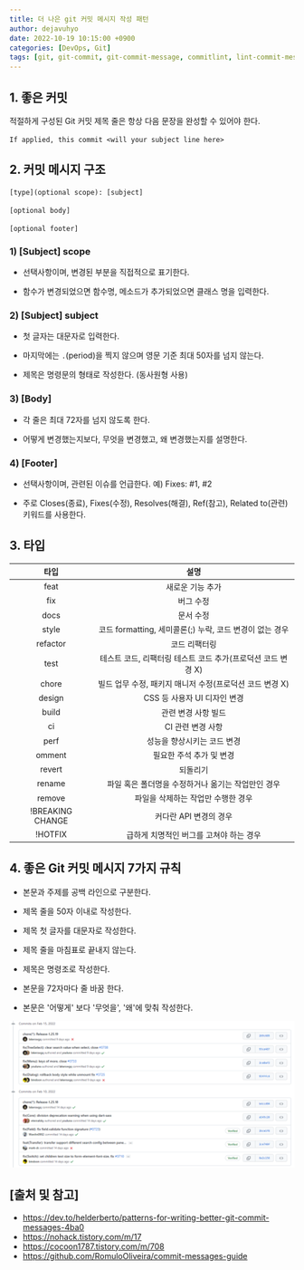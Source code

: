 ```yaml
---
title: 더 나은 git 커밋 메시지 작성 패턴
author: dejavuhyo
date: 2022-10-19 10:15:00 +0900
categories: [DevOps, Git]
tags: [git, git-commit, git-commit-message, commitlint, lint-commit-messages, 깃, 깃-커밋, 깃-커밋-메시지, 커밋-메시지]
---
```


## 1. 좋은 커밋
적절하게 구성된 Git 커밋 제목 줄은 항상 다음 문장을 완성할 수 있어야 한다.

`If applied, this commit <will your subject line here>`

## 2. 커밋 메시지 구조

```text
[type](optional scope): [subject]

[optional body]

[optional footer]
```

### 1) [Subject] scope

* 선택사항이며, 변경된 부분을 직접적으로 표기한다.

* 함수가 변경되었으면 함수명, 메소드가 추가되었으면 클래스 명을 입력한다.

### 2) [Subject] subject

* 첫 글자는 대문자로 입력한다.

* 마지막에는 `.`(period)을 찍지 않으며 영문 기준 최대 50자를 넘지 않는다.

* 제목은 명령문의 형태로 작성한다. (동사원형 사용)

### 3) [Body]

* 각 줄은 최대 72자를 넘지 않도록 한다.

* 어떻게 변경했는지보다, 무엇을 변경했고, 왜 변경했는지를 설명한다.

### 4) [Footer]

* 선택사항이며, 관련된 이슈를 언급한다. 예) Fixes: #1, #2

* 주로 Closes(종료), Fixes(수정), Resolves(해결), Ref(참고), Related to(관련) 키워드를 사용한다.

## 3. 타입

| 타입 | 설명 |
|:-----:|:-----:|
| feat | 새로운 기능 추가 |
| fix | 버그 수정 |
| docs | 문서 수정 |
| style | 코드 formatting, 세미콜론(;) 누락, 코드 변경이 없는 경우 |
| refactor | 코드 리팩터링 |
| test | 테스트 코드, 리팩터링 테스트 코드 추가(프로덕션 코드 변경 X) |
| chore | 빌드 업무 수정, 패키지 매니저 수정(프로덕션 코드 변경 X) |
| design | CSS 등 사용자 UI 디자인 변경 |
| build | 관련 변경 사항 빌드 |
| ci | CI 관련 변경 사항 |
| perf | 성능을 향상시키는 코드 변경 |
| omment | 필요한 주석 추가 및 변경 |
| revert | 되돌리기 |
| rename | 파일 혹은 폴더명을 수정하거나 옮기는 작업만인 경우 |
| remove | 파일을 삭제하는 작업만 수행한 경우 |
| !BREAKING CHANGE | 커다란 API 변경의 경우 |
| !HOTFIX | 급하게 치명적인 버그를 고쳐야 하는 경우 |

## 4. 좋은 Git 커밋 메시지 7가지 규칙

* 본문과 주제를 공백 라인으로 구분한다.

* 제목 줄을 50자 이내로 작성한다.

* 제목 첫 글자를 대문자로 작성한다.

* 제목 줄을 마침표로 끝내지 않는다.

* 제목은 명령조로 작성한다.

* 본문을 72자마다 줄 바꿈 한다.

* 본문은 '어떻게' 보다 '무엇을', '왜'에 맞춰 작성한다.

![ailbaba-fusion-commit](/assets/img/2022-10-19-patterns-for-writing-better-git-commit-messages/ailbaba-fusion-commit.png)

## [출처 및 참고]
* <https://dev.to/helderberto/patterns-for-writing-better-git-commit-messages-4ba0>
* <https://nohack.tistory.com/m/17>
* <https://cocoon1787.tistory.com/m/708>
* <https://github.com/RomuloOliveira/commit-messages-guide>
